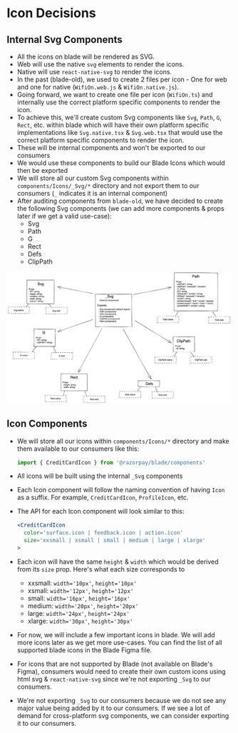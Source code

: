 # Icon Decisions

## Internal Svg Components
- All the icons on blade will be rendered as SVG.
- Web will use the native `svg` elements to render the icons.
- Native will use `react-native-svg` to render the icons.
- In the past (blade-old), we used to create 2 files per icon - One for web and one for native (`WifiOn.web.js` & `WifiOn.native.js`).
- Going forward, we want to create one file per icon (`WifiOn.ts`) and internally use the correct platform specific components to render the icon.
- To achieve this, we'll create custom Svg components like `Svg`, `Path`, `G`, `Rect`, etc. within blade which will have their own platform specific implementations like `Svg.native.tsx` & `Svg.web.tsx` that would use the correct platform specific components to render the icon.
- These will be internal components and won't be exported to our consumers
- We would use these components to build our Blade Icons which would then be exported
- We will store all our custom Svg components within `components/Icons/_Svg/*` directory and not export them to our consumers (`_` indicates it is an internal component)
- After auditing components from `blade-old`, we have decided to create the following Svg components (we can add more components & props later if we get a valid use-case):
  - Svg
  - Path
  - G
  - Rect
  - Defs
  - ClipPath
  
<img src="./component-breakdown.png" />

## Icon Components
- We will store all our icons within `components/Icons/*` directory and make them available to our consumers like this: 
  ```jsx 
  import { CreditCardIcon } from '@razorpay/blade/components'
  ```
- All icons will be built using the internal `_Svg` components
- Each Icon component will follow the naming convention of having `Icon` as a suffix. For example, `CreditCardIcon`, `ProfileIcon`, etc.
- The API for each Icon component will look similar to this:
  ```jsx
  <CreditCardIcon
    color='surface.icon | feedback.icon | action.icon'
    size='xxsmall | xsmall | small | medium | large | xlarge'
  >
  ```
  
- Each icon will have the same `height` & `width` which would be derived from its `size` prop. Here's what each size corresponds to
  - xxsmall: `width='10px'`, `height='10px'`
  - xsmall: `width='12px'`, `height='12px'`
  - small: `width='16px'`, `height='16px'`
  - medium: `width='20px'`, `height='20px'`
  - large: `width='24px'`, `height='24px'`
  - xlarge: `width='30px'`, `height='30px'`
- For now, we will include a few important icons in blade. We will add more icons later as we get more use-cases. You can find the list of all supported blade icons in the Blade Figma file.
- For icons that are not supported by Blade (not available on Blade's Figma), consumers would need to create their own custom icons using html svg & `react-native-svg` since we're not exporting `_Svg` to our consumers.
- We're not exporting `_Svg` to our consumers because we do not see any major value being added by it to our consumers. If we see a lot of demand for cross-platform svg components, we can consider exporting it to our consumers.
